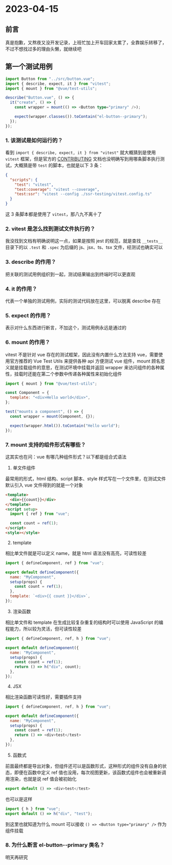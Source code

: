 # 2023-04-15

## 前言

真是抱歉，又熬夜又没开发记录，上班忙加上开车回家太累了，全靠娱乐转移了，不过不想找过多的理由头懒，就继续吧

## 第一个测试用例

```typescript
import Button from "../src/button.vue";
import { describe, expect, it } from "vitest";
import { mount } from "@vue/test-utils";

describe("Button.vue", () => {
  it("create", () => {
    const wrapper = mount(() => <Button type="primary" />);

    expect(wrapper.classes()).toContain("el-button--primary");
  });
});
```

### 1. 该测试是如何运行的？

看到 `import { describe, expect, it } from "vitest"` 就大概猜到是使用 `vitest` 框架，但是官方的 [CONTRIBUTING](https://github.com/element-plus/element-plus/blob/dev/CONTRIBUTING.md) 文档也没明确写到用哪条脚本执行测试，大概猜是带 `test` 的脚本，也就是以下 3 条：

```json
{
  "scripts": {
    "test": "vitest",
    "test:coverage": "vitest --coverage",
    "test:ssr": "vitest --config ./ssr-testing/vitest.config.ts"
  }
}
```

这 3 条脚本都是使用了 `vitest`，那八九不离十了

### 2. vitest 是怎么找到测试文件执行的？

我没找到文档有明确说明这一点，如果是按照 jest 的规范，就是查找 `__tests__` 目录下的以 `.test` 和 `.spec` 为后缀的 js、jsx、ts、tsx 文件，经测试也确实可以

### 3. describe 的作用？

把关联的测试用例组织到一起，测试结果输出到终端时可以更直观

### 4. it 的作用？

代表一个单独的测试用例，实际的测试代码放在这里，可以脱离 describe 存在

### 5. expect 的作用？

表示对什么东西进行断言，不加这个，测试用例永远是通过的

### 6. mount 的作用？

vitest 不是针对 vue 存在的测试框架，因此没有内置什么方法支持 vue，需要使用官方推荐的 Vue Test Utils 来提供各种 api 方便测试 vue 组件，mount 顾名思义就是挂载组件的意思，在测试环境中挂载并返回 wrapper 来访问组件的各种属性，挂载时还能在第二个参数中传递各种属性来初始化组件

```javascript
import { mount } from "@vue/test-utils";

const Component = {
  template: "<div>Hello world</div>",
};

test("mounts a component", () => {
  const wrapper = mount(Component, {});

  expect(wrapper.html()).toContain("Hello world");
});
```

### 7. mount 支持的组件形式有哪些？

这其实也在问：vue 有哪几种组件形式？以下都是组合式语法

1. 单文件组件

最常用的形式，html 结构、script 脚本、style 样式写在一个文件里，在测试文件默认引入 vue 文件得到的就是一个对象

```html
<template>
  <div>{{count}}</div>
</template>
<script setup>
  import { ref } from "vue";

  const count = ref(1);
</script>
<style></style>
```

2. template

相比单文件就是可以定义 name，就是 html 语法没有高亮，可读性较差

```javascript
import { defineComponent, ref } from "vue";

export default defineComponent({
  name: "MyComponent",
  setup(props) {
    const count = ref(1);
  },
  template: `<div>{{ count }}</div>`,
});
```

3. 渲染函数

相比单文件和 template 在生成比较复杂重复的结构时可以使用 JavaScript 的编程能力，所以较为灵活，但可读性较差

```javascript
import { defineComponent, ref, h } from "vue";

export default defineComponent({
  name: "MyComponent",
  setup(props) {
    const count = ref(1);
    return () => h("div", count);
  },
});
```

4. JSX

相比渲染函数可读性好，需要插件支持

```javascript
import { defineComponent, ref, h } from "vue";

export default defineComponent({
  name: "MyComponent",
  setup(props) {
    const count = ref(1);
    return () => <div>test</test>
  },
});
```

5. 函数式

前面最终都是导出对象，但组件还可以是函数形式，这种形式的组件没有自身的状态，即便在函数中定义 ref 值也没用，每次视图更新，该函数式组件也会被重新调用渲染，也就是说 ref 值会被初始化

```javascript
export default () => <div>test</test>
```

也可以是这样

```javascript
import { h } from "vue";
export default () => h("div", "test");
```

到这里也就知道为什么 mount 可以接收 `() => <Button type="primary" />` 作为组件挂载

### 8. 为什么断言 el-button--primary 类名？

明天再研究
